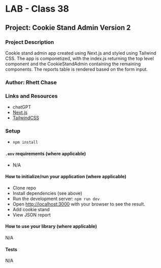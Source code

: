 # LAB - Class 38

## Project: Cookie Stand Admin Version 2

### Project Description

Cookie stand admin app created using Next.js and styled using Tailwind CSS. The app is componetized, with the index.js returning the top level component and the CookieStandAdmin containing the remaining components. The reports table is rendered based on the form input.

### Author: Rhett Chase

### Links and Resources

<!-- - [back-end server url](https://capital-finder-rhett-chase.vercel.app/api) -->
<!-- - [front-end application](http://xyz.com/) (when applicable) -->
- chatGPT
- [Next.js](https://nextjs.org/docs)
- [TailwindCSS](https://v1.tailwindcss.com/components/forms)

### Setup

- `npm install`

#### `.env` requirements (where applicable)

<!-- i.e.
- `PORT` - Port Number
- `DATABASE_URL` - URL to the running Postgres instance/db -->
- N/A

#### How to initialize/run your application (where applicable)

- Clone repo
- Install dependencies (see above)
- Run the development server: `npm run dev`
- Open [http://localhost:3000](http://localhost:3000) with your browser to see the result.
- Add cookie stand
- View JSON report

#### How to use your library (where applicable)

N/A

#### Tests

N/A